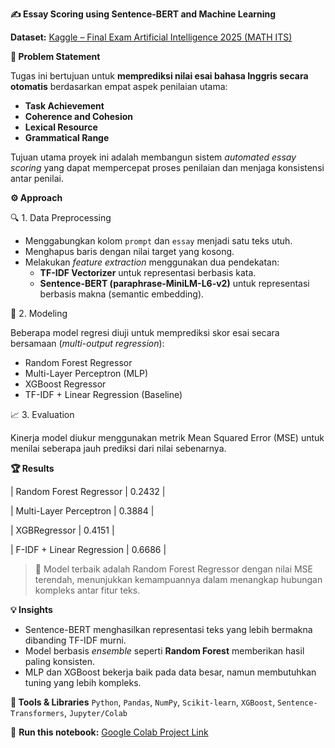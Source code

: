 **✍️ Essay Scoring using Sentence-BERT and Machine Learning**

**Dataset:** [Kaggle – Final Exam Artificial Intelligence 2025 (MATH ITS)](https://www.kaggle.com/competitions/final-exam-artificial-intelligence-2025-math-its/data)  

**🎯 Problem Statement**

Tugas ini bertujuan untuk **memprediksi nilai esai bahasa Inggris secara otomatis** berdasarkan empat aspek penilaian utama:  
- **Task Achievement**  
- **Coherence and Cohesion**  
- **Lexical Resource**  
- **Grammatical Range**
  
Tujuan utama proyek ini adalah membangun sistem *automated essay scoring* yang dapat mempercepat proses penilaian dan menjaga konsistensi antar penilai.  

**⚙️ Approach**

🔍 1. Data Preprocessing  

- Menggabungkan kolom `prompt` dan `essay` menjadi satu teks utuh.  
- Menghapus baris dengan nilai target yang kosong.  
- Melakukan *feature extraction* menggunakan dua pendekatan:  
  - **TF-IDF Vectorizer** untuk representasi berbasis kata.  
  - **Sentence-BERT (paraphrase-MiniLM-L6-v2)** untuk representasi berbasis makna (semantic embedding).
    
🧠 2. Modeling

Beberapa model regresi diuji untuk memprediksi skor esai secara bersamaan (*multi-output regression*):  
- Random Forest Regressor 
- Multi-Layer Perceptron (MLP)
- XGBoost Regressor
- TF-IDF + Linear Regression (Baseline)
  
📈 3. Evaluation

Kinerja model diukur menggunakan metrik Mean Squared Error (MSE) untuk menilai seberapa jauh prediksi dari nilai sebenarnya.

**🏆 Results**

| Random Forest Regressor | 0.2432 | 

| Multi-Layer Perceptron | 0.3884 | 

| XGBRegressor | 0.4151 |

| F-IDF + Linear Regression | 0.6686 |
> 🔹 Model terbaik adalah Random Forest Regressor dengan nilai MSE terendah, menunjukkan kemampuannya dalam menangkap hubungan kompleks antar fitur teks.

**💡 Insights**
- Sentence-BERT menghasilkan representasi teks yang lebih bermakna dibanding TF-IDF murni.  
- Model berbasis *ensemble* seperti **Random Forest** memberikan hasil paling konsisten.  
- MLP dan XGBoost bekerja baik pada data besar, namun membutuhkan tuning yang lebih kompleks.  

**🧰 Tools & Libraries**
`Python`, `Pandas`, `NumPy`, `Scikit-learn`, `XGBoost`, `Sentence-Transformers`, `Jupyter/Colab`  

🔗 **Run this notebook:** [Google Colab Project Link](https://colab.research.google.com/drive/1Kjbf5ygkp_HoB_UvZbATieBBYUTn_mNJ?usp=sharing)
